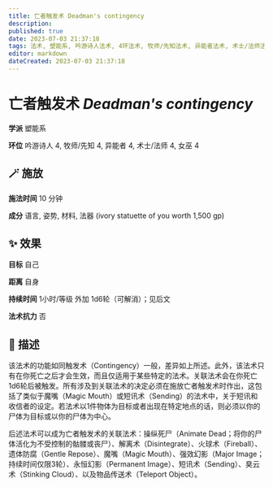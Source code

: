 ```yaml
---
title: 亡者触发术 Deadman's contingency
description: 
published: true
date: 2023-07-03 21:37:18
tags: 法术, 塑能系, 吟游诗人法术, 4环法术, 牧师/先知法术, 异能者法术, 术士/法师法术, 女巫法术
editor: markdown
dateCreated: 2023-07-03 21:37:18
---
```


# **亡者触发术** *Deadman's contingency*

**学派** 塑能系 

**环位** 吟游诗人 4, 牧师/先知 4, 异能者 4, 术士/法师 4, 女巫 4

## 🪄 施放

**施法时间** 10 分钟

**成分** 语言, 姿势, 材料, 法器 (ivory statuette of you worth 1,500 gp)

## ✨ 效果 

**目标** 自己 

**距离** 自身  

**持续时间** 1小时/等级 外加 1d6轮（可解消）；见后文 

**法术抗力** 否

## 📖 描述

该法术的功能如同触发术（Contingency）一般，差异如上所述。此外，该法术只有在你死亡之后才会生效，而且仅适用于某些特定的法术。关联法术会在你死亡1d6轮后被触发。所有涉及到关联法术的决定必须在施放亡者触发术时作出，这包括了类似于魔嘴（Magic Mouth）或短讯术（Sending）的法术中，关于短讯和收信者的设定。若法术以1件物体为目标或者出现在特定地点的话，则必须以你的尸体为目标或以你的尸体为中心。

后述法术可以成为亡者触发术的关联法术：操纵死尸（Animate Dead；将你的尸体活化为不受控制的骷髅或丧尸）、解离术（Disintegrate）、火球术（Fireball）、遗体防腐（Gentle Repose）、魔嘴（Magic Mouth）、强效幻影（Major Image；持续时间仅限3轮）、永恒幻影（Permanent Image）、短讯术（Sending）、臭云术（Stinking Cloud）、以及物品传送术（Teleport Object）。
    